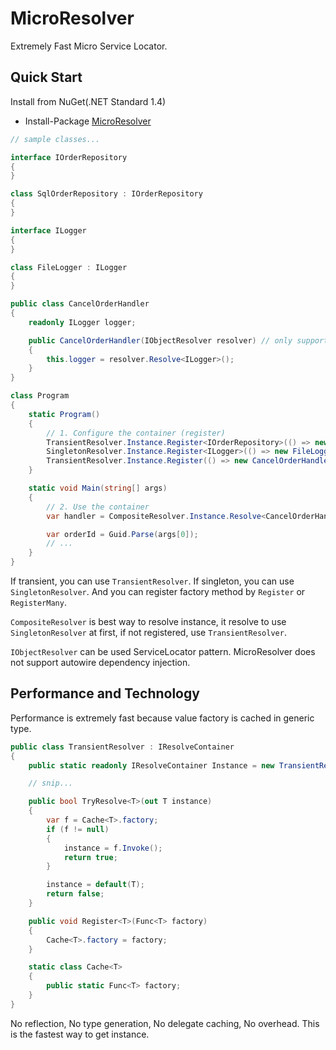 MicroResolver
===
Extremely Fast Micro Service Locator.

Quick Start
---
Install from NuGet(.NET Standard 1.4)

* Install-Package [MicroResolver](https://www.nuget.org/packages/MicroResolver)

```csharp
// sample classes...

interface IOrderRepository
{
}

class SqlOrderRepository : IOrderRepository
{
}

interface ILogger
{
}

class FileLogger : ILogger
{
}

public class CancelOrderHandler
{
    readonly ILogger logger;

    public CancelOrderHandler(IObjectResolver resolver) // only supports service locator
    {
        this.logger = resolver.Resolve<ILogger>();
    }
}

class Program
{
    static Program()
    {
        // 1. Configure the container (register)
        TransientResolver.Instance.Register<IOrderRepository>(() => new SqlOrderRepository());
        SingletonResolver.Instance.Register<ILogger>(() => new FileLogger());
        TransientResolver.Instance.Register(() => new CancelOrderHandler(CompositeResolver.Instance));
    }

    static void Main(string[] args)
    {
        // 2. Use the container
        var handler = CompositeResolver.Instance.Resolve<CancelOrderHandler>();

        var orderId = Guid.Parse(args[0]);
        // ...
    }
}
```

If transient, you can use `TransientResolver`. If singleton, you can use `SingletonResolver`. And you can register factory method by `Register` or `RegisterMany`.

`CompositeResolver` is best way to resolve instance, it resolve to use `SingletonResolver` at first, if not registered, use `TransientResolver`.

`IObjectResolver` can be used ServiceLocator pattern. MicroResolver does not support autowire dependency injection.

Performance and Technology
---
Performance is extremely fast because value factory is cached in generic type.

```csharp
public class TransientResolver : IResolveContainer
{
    public static readonly IResolveContainer Instance = new TransientResolver();

    // snip...

    public bool TryResolve<T>(out T instance)
    {
        var f = Cache<T>.factory;
        if (f != null)
        {
            instance = f.Invoke();
            return true;
        }

        instance = default(T);
        return false;
    }

    public void Register<T>(Func<T> factory)
    {
        Cache<T>.factory = factory;
    }

    static class Cache<T>
    {
        public static Func<T> factory;
    }
}
```

No reflection, No type generation, No delegate caching, No overhead. This is the fastest way to get instance.
